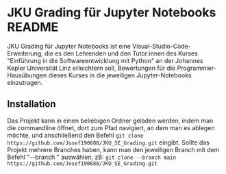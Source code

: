# JKU Grading für Jupyter Notebooks README

JKU Grading für Jupyter Notebooks ist eine Visual-Studio-Code-Erweiterung, die es den Lehrenden und den Tutor:innen des Kurses "Einführung in die Softwareentwicklung mit Python" an der Johannes Kepler Universität Linz erleichtern soll, Bewertungen für die Programmier-Hausübungen dieses Kurses in die jeweiligen Jupyter-Notebooks einzutragen.

## Installation

Das Projekt kann in einen beliebigen Ordner geladen werden, indem man die commandline öffnet, dort zum Pfad navigiert, an dem man es ablegen möchte, und anschließend den Befehl ```git clone https://github.com/Josef190688/JKU_SE_Grading.git``` eingibt. Sollte das Projekt mehrere Branches haben, kann man den jeweiligen Branch mit dem Befehl "--branch <branch>" auswählen, zB: ```git clone --branch main https://github.com/Josef190688/JKU_SE_Grading.git```
